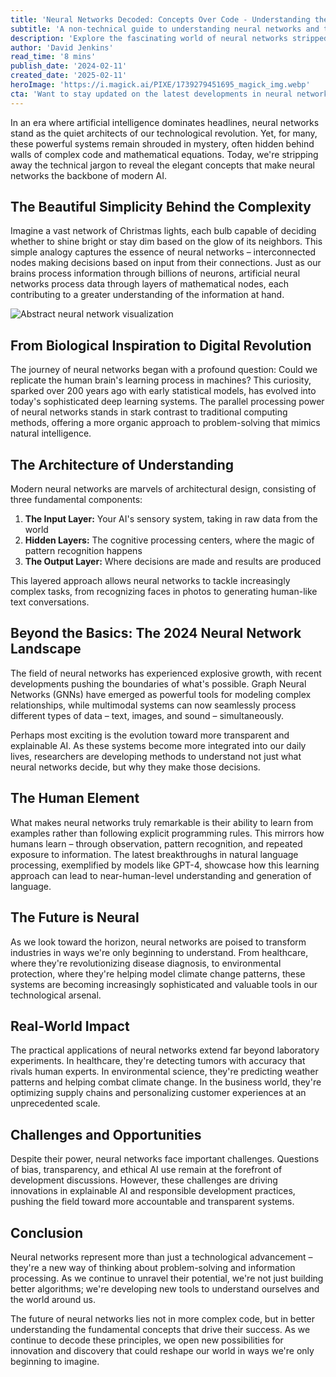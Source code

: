 ```yaml
---
title: 'Neural Networks Decoded: Concepts Over Code - Understanding the Brain of AI'
subtitle: 'A non-technical guide to understanding neural networks and their impact'
description: 'Explore the fascinating world of neural networks stripped of technical complexity. Discover how these AI systems mirror human learning, revolutionize industries, and shape our technological future. From healthcare to environmental protection, understand the fundamental concepts driving modern artificial intelligence.'
author: 'David Jenkins'
read_time: '8 mins'
publish_date: '2024-02-11'
created_date: '2025-02-11'
heroImage: 'https://i.magick.ai/PIXE/1739279451695_magick_img.webp'
cta: 'Want to stay updated on the latest developments in neural networks and AI? Follow us on LinkedIn for regular insights, expert analyses, and breaking news in the world of artificial intelligence.'
---
```


In an era where artificial intelligence dominates headlines, neural networks stand as the quiet architects of our technological revolution. Yet, for many, these powerful systems remain shrouded in mystery, often hidden behind walls of complex code and mathematical equations. Today, we're stripping away the technical jargon to reveal the elegant concepts that make neural networks the backbone of modern AI.

## The Beautiful Simplicity Behind the Complexity

Imagine a vast network of Christmas lights, each bulb capable of deciding whether to shine bright or stay dim based on the glow of its neighbors. This simple analogy captures the essence of neural networks – interconnected nodes making decisions based on input from their connections. Just as our brains process information through billions of neurons, artificial neural networks process data through layers of mathematical nodes, each contributing to a greater understanding of the information at hand.

![Abstract neural network visualization](https://i.magick.ai/PIXE/1739279451698_magick_img.webp)

## From Biological Inspiration to Digital Revolution

The journey of neural networks began with a profound question: Could we replicate the human brain's learning process in machines? This curiosity, sparked over 200 years ago with early statistical models, has evolved into today's sophisticated deep learning systems. The parallel processing power of neural networks stands in stark contrast to traditional computing methods, offering a more organic approach to problem-solving that mimics natural intelligence.

## The Architecture of Understanding

Modern neural networks are marvels of architectural design, consisting of three fundamental components:

1. **The Input Layer:** Your AI's sensory system, taking in raw data from the world
2. **Hidden Layers:** The cognitive processing centers, where the magic of pattern recognition happens
3. **The Output Layer:** Where decisions are made and results are produced

This layered approach allows neural networks to tackle increasingly complex tasks, from recognizing faces in photos to generating human-like text conversations.

## Beyond the Basics: The 2024 Neural Network Landscape

The field of neural networks has experienced explosive growth, with recent developments pushing the boundaries of what's possible. Graph Neural Networks (GNNs) have emerged as powerful tools for modeling complex relationships, while multimodal systems can now seamlessly process different types of data – text, images, and sound – simultaneously.

Perhaps most exciting is the evolution toward more transparent and explainable AI. As these systems become more integrated into our daily lives, researchers are developing methods to understand not just what neural networks decide, but why they make those decisions.

## The Human Element

What makes neural networks truly remarkable is their ability to learn from examples rather than following explicit programming rules. This mirrors how humans learn – through observation, pattern recognition, and repeated exposure to information. The latest breakthroughs in natural language processing, exemplified by models like GPT-4, showcase how this learning approach can lead to near-human-level understanding and generation of language.

## The Future is Neural

As we look toward the horizon, neural networks are poised to transform industries in ways we're only beginning to understand. From healthcare, where they're revolutionizing disease diagnosis, to environmental protection, where they're helping model climate change patterns, these systems are becoming increasingly sophisticated and valuable tools in our technological arsenal.

## Real-World Impact

The practical applications of neural networks extend far beyond laboratory experiments. In healthcare, they're detecting tumors with accuracy that rivals human experts. In environmental science, they're predicting weather patterns and helping combat climate change. In the business world, they're optimizing supply chains and personalizing customer experiences at an unprecedented scale.

## Challenges and Opportunities

Despite their power, neural networks face important challenges. Questions of bias, transparency, and ethical AI use remain at the forefront of development discussions. However, these challenges are driving innovations in explainable AI and responsible development practices, pushing the field toward more accountable and transparent systems.

## Conclusion

Neural networks represent more than just a technological advancement – they're a new way of thinking about problem-solving and information processing. As we continue to unravel their potential, we're not just building better algorithms; we're developing new tools to understand ourselves and the world around us.

The future of neural networks lies not in more complex code, but in better understanding the fundamental concepts that drive their success. As we continue to decode these principles, we open new possibilities for innovation and discovery that could reshape our world in ways we're only beginning to imagine.